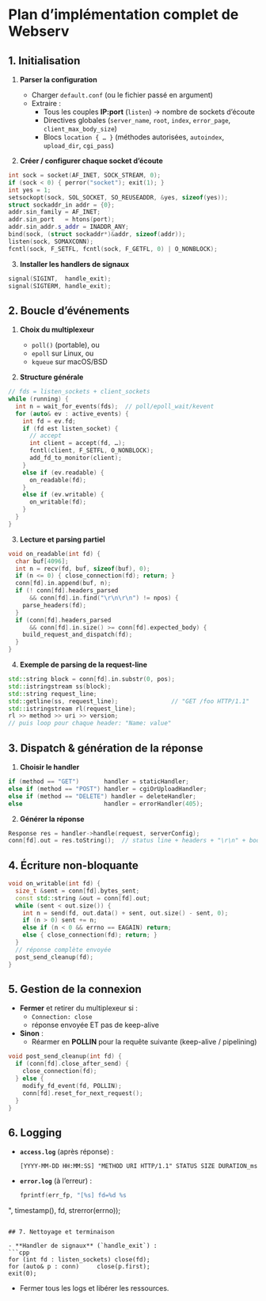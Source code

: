 # Plan d’implémentation complet de Webserv

## 1. Initialisation

1. **Parser la configuration**  
   - Charger `default.conf` (ou le fichier passé en argument)  
   - Extraire :  
     - Tous les couples **IP:port** (`listen`) → nombre de sockets d’écoute  
     - Directives globales (`server_name`, `root`, `index`, `error_page`, `client_max_body_size`)  
     - Blocs `location { … }` (méthodes autorisées, `autoindex`, `upload_dir`, `cgi_pass`)

2. **Créer / configurer chaque socket d’écoute**  
```cpp
int sock = socket(AF_INET, SOCK_STREAM, 0);
if (sock < 0) { perror("socket"); exit(1); }
int yes = 1;
setsockopt(sock, SOL_SOCKET, SO_REUSEADDR, &yes, sizeof(yes));
struct sockaddr_in addr = {0};
addr.sin_family = AF_INET;
addr.sin_port   = htons(port);
addr.sin_addr.s_addr = INADDR_ANY;
bind(sock, (struct sockaddr*)&addr, sizeof(addr));
listen(sock, SOMAXCONN);
fcntl(sock, F_SETFL, fcntl(sock, F_GETFL, 0) | O_NONBLOCK);
```

3. **Installer les handlers de signaux**  
```cpp
signal(SIGINT,  handle_exit);
signal(SIGTERM, handle_exit);
```

## 2. Boucle d’événements

1. **Choix du multiplexeur**  
   - `poll()` (portable), ou  
   - `epoll` sur Linux, ou  
   - `kqueue` sur macOS/BSD

2. **Structure générale**  
```cpp
// fds = listen_sockets + client_sockets
while (running) {
  int n = wait_for_events(fds);  // poll/epoll_wait/kevent
  for (auto& ev : active_events) {
    int fd = ev.fd;
    if (fd est listen_socket) {
      // accept
      int client = accept(fd, …);
      fcntl(client, F_SETFL, O_NONBLOCK);
      add_fd_to_monitor(client);
    }
    else if (ev.readable) {
      on_readable(fd);
    }
    else if (ev.writable) {
      on_writable(fd);
    }
  }
}
```

3. **Lecture et parsing partiel**  
```cpp
void on_readable(int fd) {
  char buf[4096];
  int n = recv(fd, buf, sizeof(buf), 0);
  if (n <= 0) { close_connection(fd); return; }
  conn[fd].in.append(buf, n);
  if (! conn[fd].headers_parsed
      && conn[fd].in.find("\r\n\r\n") != npos) {
    parse_headers(fd);
  }
  if (conn[fd].headers_parsed
      && conn[fd].in.size() >= conn[fd].expected_body) {
    build_request_and_dispatch(fd);
  }
}
```

4. **Exemple de parsing de la request-line**  
```cpp
std::string block = conn[fd].in.substr(0, pos);
std::istringstream ss(block);
std::string request_line;
std::getline(ss, request_line);               // "GET /foo HTTP/1.1"
std::istringstream rl(request_line);
rl >> method >> uri >> version;
// puis loop pour chaque header: "Name: value"
```

## 3. Dispatch & génération de la réponse

1. **Choisir le handler**  
```cpp
if (method == "GET")       handler = staticHandler;
else if (method == "POST") handler = cgiOrUploadHandler;
else if (method == "DELETE") handler = deleteHandler;
else                       handler = errorHandler(405);
```

2. **Générer la réponse**  
```cpp
Response res = handler->handle(request, serverConfig);
conn[fd].out = res.toString();  // status line + headers + "\r\n" + body
```

## 4. Écriture non-bloquante

```cpp
void on_writable(int fd) {
  size_t &sent = conn[fd].bytes_sent;
  const std::string &out = conn[fd].out;
  while (sent < out.size()) {
    int n = send(fd, out.data() + sent, out.size() - sent, 0);
    if (n > 0) sent += n;
    else if (n < 0 && errno == EAGAIN) return;
    else { close_connection(fd); return; }
  }
  // réponse complète envoyée
  post_send_cleanup(fd);
}
```

## 5. Gestion de la connexion

- **Fermer** et retirer du multiplexeur si :  
  - `Connection: close`  
  - réponse envoyée ET pas de keep-alive  
- **Sinon** :  
  - Réarmer en **POLLIN** pour la requête suivante (keep-alive / pipelining)

```cpp
void post_send_cleanup(int fd) {
  if (conn[fd].close_after_send) {
    close_connection(fd);
  } else {
    modify_fd_event(fd, POLLIN);
    conn[fd].reset_for_next_request();
  }
}
```

## 6. Logging

- **`access.log`** (après réponse) :  
  ```
  [YYYY-MM-DD HH:MM:SS] "METHOD URI HTTP/1.1" STATUS SIZE DURATION_ms
  ```
- **`error.log`** (à l’erreur) :  
  ```cpp
  fprintf(err_fp, "[%s] fd=%d %s
",
          timestamp(), fd, strerror(errno));
  ```

## 7. Nettoyage et terminaison

- **Handler de signaux** (`handle_exit`) :  
```cpp
for (int fd : listen_sockets) close(fd);
for (auto& p : conn)     close(p.first);
exit(0);
```
- Fermer tous les logs et libérer les ressources.